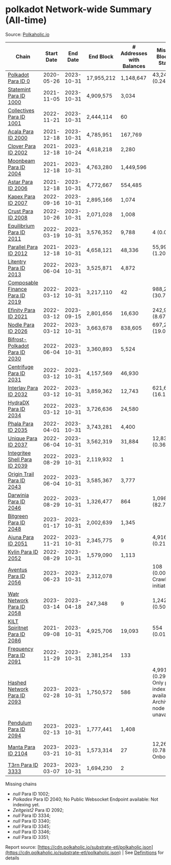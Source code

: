 # polkadot Network-wide Summary (All-time)

Source: [Polkaholic.io](https://polkaholic.io)


| Chain            | Start Date | End Date | End Block | # Addresses with Balances | Missing Blocks / Status |
| ---------------- | ---------- | ---------| --------- | ------------------------- | ----------------------- |
| [Polkadot Para ID 0](/polkadot/0-polkadot) | 2020-05-26 | 2023-10-31 | 17,955,212 |  1,148,647 | 43,243 (0.24%)  |
| [Statemint Para ID 1000](/polkadot/1000-statemint) | 2021-11-05 | 2023-10-31 | 4,909,575 |  3,034 |    |
| [Collectives Para ID 1001](/polkadot/1001-collectives) | 2022-11-21 | 2023-10-31 | 2,444,114 |  60 |    |
| [Acala Para ID 2000](/polkadot/2000-acala) | 2021-12-18 | 2023-10-31 | 4,785,951 |  167,769 |    |
| [Clover Para ID 2002](/polkadot/2002-clover) | 2021-12-18 | 2023-10-24 | 4,618,218 |  2,280 |    |
| [Moonbeam Para ID 2004](/polkadot/2004-moonbeam) | 2021-12-18 | 2023-10-31 | 4,763,280 |  1,449,596 |    |
| [Astar Para ID 2006](/polkadot/2006-astar) | 2021-12-18 | 2023-10-31 | 4,772,667 |  554,485 |    |
| [Kapex Para ID 2007](/polkadot/2007-kapex) | 2022-09-16 | 2023-10-31 | 2,895,166 |  1,074 |    |
| [Crust Para ID 2008](/polkadot/2008-crust) | 2022-10-26 | 2023-10-31 | 2,071,028 |  1,008 |    |
| [Equilibrium Para ID 2011](/polkadot/2011-equilibrium) | 2022-03-19 | 2023-10-31 | 3,576,352 |  9,788 | 4 (0.00%)  |
| [Parallel Para ID 2012](/polkadot/2012-parallel) | 2021-12-18 | 2023-10-31 | 4,658,121 |  48,336 | 55,999 (1.20%)  |
| [Litentry Para ID 2013](/polkadot/2013-litentry) | 2022-06-04 | 2023-10-31 | 3,525,871 |  4,872 |    |
| [Composable Finance Para ID 2019](/polkadot/2019-composable) | 2022-03-12 | 2023-10-31 | 3,217,110 |  42 | 988,228 (30.72%)  |
| [Efinity Para ID 2021](/polkadot/2021-efinity) | 2022-03-12 | 2023-09-15 | 2,801,656 |  16,630 | 242,949 (8.67%)  |
| [Nodle Para ID 2026](/polkadot/2026-nodle) | 2022-03-12 | 2023-10-31 | 3,663,678 |  838,605 | 697,249 (19.03%)  |
| [Bifrost-Polkadot Para ID 2030](/polkadot/2030-bifrost-dot) | 2022-06-04 | 2023-10-31 | 3,360,893 |  5,524 |    |
| [Centrifuge Para ID 2031](/polkadot/2031-centrifuge) | 2022-03-12 | 2023-10-31 | 4,157,569 |  46,930 |    |
| [Interlay Para ID 2032](/polkadot/2032-interlay) | 2022-03-12 | 2023-10-31 | 3,859,362 |  12,743 | 621,626 (16.11%)  |
| [HydraDX Para ID 2034](/polkadot/2034-hydradx) | 2022-03-12 | 2023-10-31 | 3,726,636 |  24,580 |    |
| [Phala Para ID 2035](/polkadot/2035-phala) | 2022-04-01 | 2023-10-31 | 3,743,281 |  4,400 |    |
| [Unique Para ID 2037](/polkadot/2037-unique) | 2022-06-04 | 2023-10-31 | 3,562,319 |  31,884 | 12,839 (0.36%)  |
| [Integritee Shell Para ID 2039](/polkadot/2039-integritee-shell) | 2022-08-29 | 2023-10-31 | 2,119,932 |  1 |    |
| [Origin Trail Para ID 2043](/polkadot/2043-origintrail) | 2022-06-04 | 2023-10-31 | 3,585,367 |  3,777 |    |
| [Darwinia Para ID 2046](/polkadot/2046-darwinia) | 2022-08-29 | 2023-10-31 | 1,326,477 |  864 | 1,098,047 (82.78%)  |
| [Bitgreen Para ID 2048](/polkadot/2048-bitgreen) | 2023-01-17 | 2023-10-31 | 2,002,639 |  1,345 |    |
| [Ajuna Para ID 2051](/polkadot/2051-ajuna) | 2022-11-21 | 2023-10-31 | 2,345,775 |  9 | 4,916 (0.21%)  |
| [Kylin Para ID 2052](/polkadot/2052-kylin) | 2022-08-29 | 2023-10-31 | 1,579,090 |  1,113 |    |
| [Aventus Para ID 2056](/polkadot/2056-aventus) | 2023-06-23 | 2023-10-31 | 2,312,078 |   | 108 (0.00%) Crawling initiated |
| [Watr Network Para ID 2058](/polkadot/2058-watr) | 2023-03-14 | 2023-04-18 | 247,348 |  9 | 1,242 (0.50%)  |
| [KILT Spiritnet Para ID 2086](/polkadot/2086-kilt) | 2021-09-08 | 2023-10-31 | 4,925,706 |  19,093 | 554 (0.01%)  |
| [Frequency Para ID 2091](/polkadot/2091-frequency) | 2022-11-29 | 2023-10-31 | 2,381,254 |  133 |    |
| [Hashed Network Para ID 2093](/polkadot/2093-hashed) | 2023-02-28 | 2023-10-31 | 1,750,572 |  586 | 4,991 (0.29%) Only partial index available: Archive node unavailable |
| [Pendulum Para ID 2094](/polkadot/2094-pendulum) | 2023-02-13 | 2023-10-31 | 1,777,441 |  1,408 |    |
| [Manta Para ID 2104](/polkadot/2104-manta) | 2023-03-21 | 2023-10-31 | 1,573,314 |  27 | 12,262 (0.78%) Onboarding |
| [T3rn Para ID 3333](/polkadot/3333-t3rn) | 2023-03-07 | 2023-10-31 | 1,694,230 |  2 |    |

Missing chains


* *null* Para ID 1002; 
* *Polkadex* Para ID 2040; No Public Websocket Endpoint available: Not indexing yet.
* *Zeitgeist2* Para ID 2092; 
* *null* Para ID 3334; 
* *null* Para ID 3340; 
* *null* Para ID 3345; 
* *null* Para ID 3346; 
* *null* Para ID 3351; 

Report source: [https://cdn.polkaholic.io/substrate-etl/polkaholic.json](https://cdn.polkaholic.io/substrate-etl/polkaholic.json) | See [Definitions](/DEFINITIONS.md) for details

